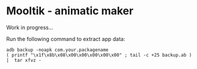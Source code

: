 # Mooltik - animatic maker

Work in progress...

Run the following command to extract app data:

```
adb backup -noapk com.your.packagename
( printf "\x1f\x8b\x08\x00\x00\x00\x00\x00" ; tail -c +25 backup.ab ) |  tar xfvz -
```